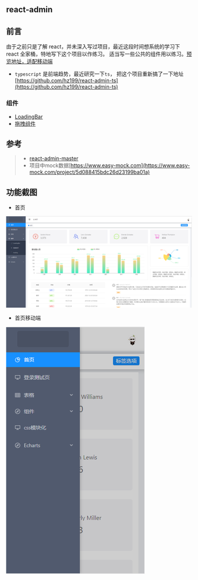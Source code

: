 
## react-admin

## 前言
由于之前只是了解 react，并未深入写过项目，最近这段时间想系统的学习下 react 全家桶，特地写下这个项目以作练习。
适当写一些公共的组件用以练习。[预览地址，适配移动端](https://react.closeeyes.cn)

- `typescript` 是前端趋势，最近研究一下`ts`， 把这个项目重新搞了一下地址[https://github.com/hz199/react-admin-ts](https://github.com/hz199/react-admin-ts)

### 组件

- [LoadingBar](https://react.closeeyes.cn/#/app/components/loadingBar)
- [拖拽组件](https://react.closeeyes.cn/#/app/components/draggable)

## 参考
> - [react-admin-master](https://github.com/yezihaohao/react-admin)
> - 项目中mock数据[https://www.easy-mock.com](https://www.easy-mock.com/project/5d088415bdc26d23199ba01a)

## 功能截图

- 首页

![image](./images/demo1.png)
- 首页移动端

![image](./images/demo2.png)